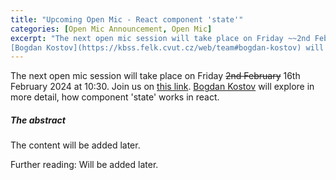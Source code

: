 ```yaml
---
title: "Upcoming Open Mic - React component 'state'"
categories: [Open Mic Announcement, Open Mic]
excerpt: "The next open mic session will take place on Friday ~~2nd February~~ 16th February 2024 at 10:30. Join us on [this link](https://meet.jit.si/open-mic-kbss).
[Bogdan Kostov](https://kbss.felk.cvut.cz/web/team#bogdan-kostov) will explore in more detail, how component 'state' works in react."
---
```


The next open mic session will take place on Friday ~~2nd February~~ 16th February 2024 at 10:30. Join us on [this link](https://meet.jit.si/open-mic-kbss).
[Bogdan Kostov](https://kbss.felk.cvut.cz/web/team#bogdan-kostov) will explore in more detail, how component 'state' works in react.

##### The abstract

The content will be added later.

Further reading:
Will be added later.
